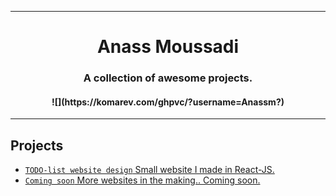 <hr>

<h1 align="center">
  Anass Moussadi
</h1>

<h3 align="center">A collection of awesome projects.</h3>
<h4 align="center">
  ![](https://komarev.com/ghpvc/?username=Anassm?)
</h4>

<hr>

## Projects
- [`TODO-list website design` Small website I made in React-JS.](https://github.com/Anassm/todolist)
- [`Coming soon` More websites in the making.. Coming soon.](https://github.com/Anassm)

